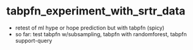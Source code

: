 # tabpfn_experiment_with_srtr_data
- retest of ml hype or hope prediction but with tabpfn (spicy)
- so far: test tabpfn w/subsampling, tabpfn with randomforest, tabpfn support-query
